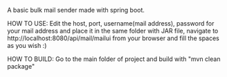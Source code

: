 A basic bulk mail sender made with spring boot. 

HOW TO USE:
Edit the host, port, username(mail address), password for your mail address and place it in the same folder with JAR file, navigate to http://localhost:8080/api/mail/mailui from your browser and fill the spaces as you wish :)

HOW TO BUILD:
Go to the main folder of project and build with "mvn clean package"
